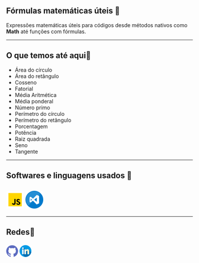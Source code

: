 <h2>Fórmulas matemáticas úteis 🔢</h2>

Expressões matemáticas úteis para códigos desde métodos nativos como **Math** até funções com fórmulas. 



------

<h2>O que temos até aqui🤔</h2>

* Área do círculo
* Área do retângulo
* Cosseno
* Fatorial
* Média Aritmética
* Média ponderal
* Número primo
* Perímetro do círculo
* Perímetro do retângulo
* Porcentagem
* Potência
* Raiz quadrada
* Seno
* Tangente



------



<h2>Softwares e linguagens usados 💾<h2>  


###  <a href="https://www.javascript.com/"><img src="./ImagesReadMe/js.png"></a>  <a href="https://code.visualstudio.com/"><img src="./ImagesReadMe/vscode.png"></a>



------




<h2>Redes📨</h2> 

### <a href="https://github.com/Aristimunho"><img src="./ImagesReadMe/github.png"></a>  <a href="https://www.linkedin.com/in/abra%C3%A3o-aristimunho-23a784223/"><img src="./ImagesReadMe/linkedin.png"></a>                                         

